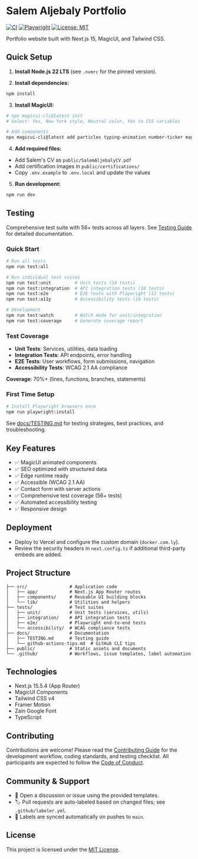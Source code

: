 # Salem Aljebaly Portfolio

[![CI](https://github.com/salemaljebaly/portfolio/actions/workflows/ci.yml/badge.svg)](https://github.com/salemaljebaly/portfolio/actions/workflows/ci.yml)
[![Playwright](https://github.com/salemaljebaly/portfolio/actions/workflows/playwright-e2e.yml/badge.svg)](https://github.com/salemaljebaly/portfolio/actions/workflows/playwright-e2e.yml)
[![License: MIT](https://img.shields.io/badge/License-MIT-green.svg)](LICENSE)

Portfolio website built with Next.js 15, MagicUI, and Tailwind CSS.

## Quick Setup

1. **Install Node.js 22 LTS** (see `.nvmrc` for the pinned version).

2. **Install dependencies:**

```bash
npm install
```

3. **Install MagicUI:**

```bash
# npx magicui-cli@latest init
# Select: Yes, New York style, Neutral color, Yes to CSS variables

# Add components
npx magicui-cli@latest add particles typing-animation number-ticker magic-card animated-beam animated-list marquee bento-grid shimmer-button box-reveal
```

4. **Add required files:**

- Add Salem's CV as `public/SalemAljebalyCV.pdf`
- Add certification images in `public/certifications/`
- Copy `.env.example` to `.env.local` and update the values

5. **Run development:**

```bash
npm run dev
```

## Testing

Comprehensive test suite with 56+ tests across all layers. See [Testing Guide](docs/TESTING.md) for detailed documentation.

### Quick Start

```bash
# Run all tests
npm run test:all

# Run individual test suites
npm run test:unit         # Unit tests (34 tests)
npm run test:integration  # API integration tests (10 tests)
npm run test:e2e          # E2E tests with Playwright (12 tests)
npm run test:a11y         # Accessibility tests (14 tests)

# Development
npm run test:watch        # Watch mode for unit/integration
npm run test:coverage     # Generate coverage report
```

### Test Coverage

- **Unit Tests**: Services, utilities, data loading
- **Integration Tests**: API endpoints, error handling
- **E2E Tests**: User workflows, form submissions, navigation
- **Accessibility Tests**: WCAG 2.1 AA compliance

**Coverage**: 70%+ (lines, functions, branches, statements)

### First Time Setup

```bash
# Install Playwright browsers once
npm run playwright:install
```

See [docs/TESTING.md](docs/TESTING.md) for testing strategies, best practices, and troubleshooting.

## Key Features

- ✅ MagicUI animated components
- ✅ SEO optimized with structured data
- ✅ Edge runtime ready
- ✅ Accessible (WCAG 2.1 AA)
- ✅ Contact form with server actions
- ✅ Comprehensive test coverage (56+ tests)
- ✅ Automated accessibility testing
- ✅ Responsive design

## Deployment

- Deploy to Vercel and configure the custom domain (`docker.com.ly`).
- Review the security headers in `next.config.ts` if additional third-party embeds are added.

## Project Structure

```
├── src/                # Application code
│   ├── app/            # Next.js App Router routes
│   ├── components/     # Reusable UI building blocks
│   └── lib/            # Utilities and helpers
├── tests/              # Test suites
│   ├── unit/           # Unit tests (services, utils)
│   ├── integration/    # API integration tests
│   ├── e2e/            # Playwright end-to-end tests
│   └── accessibility/  # WCAG compliance tests
├── docs/               # Documentation
│   ├── TESTING.md      # Testing guide
│   └── github-actions-tips.md  # GitHub CLI tips
├── public/             # Static assets and documents
└── .github/            # Workflows, issue templates, label automation
```

## Technologies

- Next.js 15.5.4 (App Router)
- MagicUI Components
- Tailwind CSS v4
- Framer Motion
- Zain Google Font
- TypeScript

## Contributing

Contributions are welcome! Please read the [Contributing Guide](CONTRIBUTING.md) for the development workflow, coding standards, and testing checklist. All participants are expected to follow the [Code of Conduct](CODE_OF_CONDUCT.md).

## Community & Support

- 💬 Open a discussion or issue using the provided templates.
- 🏷️ Pull requests are auto-labeled based on changed files; see `.github/labeler.yml`.
- 🔄 Labels are synced automatically on pushes to `main`.

## License

This project is licensed under the [MIT License](LICENSE).
